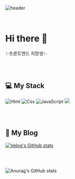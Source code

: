 ![header](https://capsule-render.vercel.app/api?type=waving&color=auto&height=300&section=header&text=Boryong&fontSize=60)

<br/>

# Hi there 👋

✨프론트엔드 지망생✨

<!--
🔭 I’m currently working on ...
- 🌱 I’m currently learning ...
- 👯 I’m looking to collaborate on ...
- 🤔 I’m looking for help with ...
- 💬 Ask me about ...
- 📫 How to reach me: ...
- 😄 Pronouns: ...
- ⚡ Fun fact: ...
-->

<br/><br/>

## 💻 My Stack
<img alt="Html" src ="https://img.shields.io/badge/HTML5-E34F26.svg?&style=for-the-badge&logo=HTML5&logoColor=white"/> <img alt="Css" src ="https://img.shields.io/badge/CSS3-1572B6.svg?&style=for-the-badge&logo=CSS3&logoColor=white"/> <img alt="JavaScript" src ="https://img.shields.io/badge/JavaScript-F7DF1E.svg?&style=for-the-badge&logo=JavaScript&logoColor=black"/> <img src="https://img.shields.io/badge/java-3CB371?style=for-the-badge&logo=OpenJDK&logoColor=white">

<br/><br/>

## 💬 My Blog
[![Velog's GitHub stats](https://velog-readme-stats.vercel.app/api/badge?name=boryong)](https://velog.io/@kwonboryong) 

<br/><br/>

![Anurag's GitHub stats](https://github-readme-stats.vercel.app/api?username=kwonboryong&show_icons=true&theme=radical)
